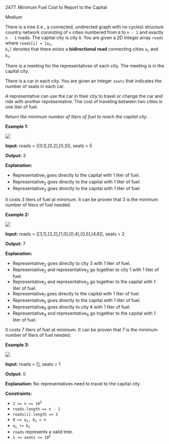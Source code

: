 2477\. Minimum Fuel Cost to Report to the Capital

Medium

There is a tree (i.e., a connected, undirected graph with no cycles) structure country network consisting of `n` cities numbered from `0` to `n - 1` and exactly `n - 1` roads. The capital city is city `0`. You are given a 2D integer array `roads` where <code>roads[i] = [a<sub>i</sub>, b<sub>i</sub>]</code> denotes that there exists a **bidirectional road** connecting cities <code>a<sub>i</sub></code> and <code>b<sub>i</sub></code>.

There is a meeting for the representatives of each city. The meeting is in the capital city.

There is a car in each city. You are given an integer `seats` that indicates the number of seats in each car.

A representative can use the car in their city to travel or change the car and ride with another representative. The cost of traveling between two cities is one liter of fuel.

Return _the minimum number of liters of fuel to reach the capital city_.

**Example 1:**

![](https://leetcode-in-java.github.io/src/main/java/g2401_2500/s2477_minimum_fuel_cost_to_report_to_the_capital/a4c380025e3ff0c379525e96a7d63a3.png)

**Input:** roads = [[0,1],[0,2],[0,3]], seats = 5

**Output:** 3

**Explanation:**
- Representative<sub>1</sub> goes directly to the capital with 1 liter of fuel. 
- Representative<sub>2</sub> goes directly to the capital with 1 liter of fuel. 
- Representative<sub>3</sub> goes directly to the capital with 1 liter of fuel. 

It costs 3 liters of fuel at minimum. It can be proven that 3 is the minimum number of liters of fuel needed.

**Example 2:**

![](https://leetcode-in-java.github.io/src/main/java/g2401_2500/s2477_minimum_fuel_cost_to_report_to_the_capital/2.png)

**Input:** roads = [[3,1],[3,2],[1,0],[0,4],[0,5],[4,6]], seats = 2

**Output:** 7

**Explanation:**
- Representative<sub>2</sub> goes directly to city 3 with 1 liter of fuel.
- Representative<sub>2</sub> and representative<sub>3</sub> go together to city 1 with 1 liter of fuel. 
- Representative<sub>2</sub> and representative<sub>3</sub> go together to the capital with 1 liter of fuel. 
- Representative<sub>1</sub> goes directly to the capital with 1 liter of fuel. 
- Representative<sub>5</sub> goes directly to the capital with 1 liter of fuel. 
- Representative<sub>6</sub> goes directly to city 4 with 1 liter of fuel. 
- Representative<sub>4</sub> and representative<sub>6</sub> go together to the capital with 1 liter of fuel. 

It costs 7 liters of fuel at minimum. 
It can be proven that 7 is the minimum number of liters of fuel needed.

**Example 3:**

![](https://leetcode-in-java.github.io/src/main/java/g2401_2500/s2477_minimum_fuel_cost_to_report_to_the_capital/efcf7f7be6830b8763639cfd01b690a.png)

**Input:** roads = [], seats = 1

**Output:** 0

**Explanation:** No representatives need to travel to the capital city.

**Constraints:**

*   <code>1 <= n <= 10<sup>5</sup></code>
*   `roads.length == n - 1`
*   `roads[i].length == 2`
*   <code>0 <= a<sub>i</sub>, b<sub>i</sub> < n</code>
*   <code>a<sub>i</sub> != b<sub>i</sub></code>
*   `roads` represents a valid tree.
*   <code>1 <= seats <= 10<sup>5</sup></code>